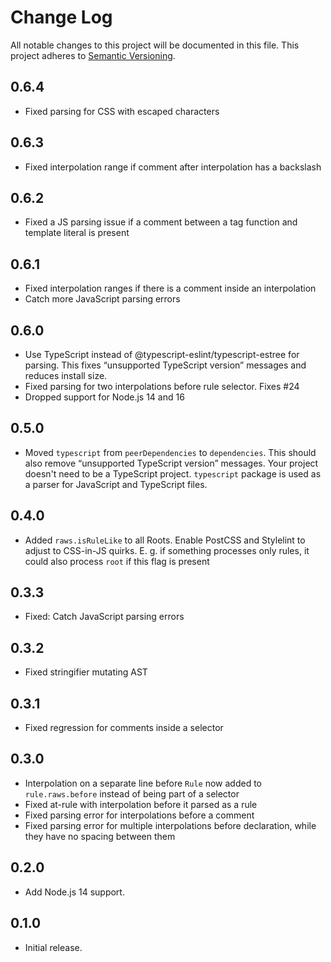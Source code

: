 # Change Log

All notable changes to this project will be documented in this file.
This project adheres to [Semantic Versioning](https://semver.org/).

## 0.6.4
* Fixed parsing for CSS with escaped characters

## 0.6.3
* Fixed interpolation range if comment after interpolation has a backslash

## 0.6.2
* Fixed a JS parsing issue if a comment between a tag function and template literal is present

## 0.6.1
* Fixed interpolation ranges if there is a comment inside an interpolation
* Catch more JavaScript parsing errors

## 0.6.0
* Use TypeScript instead of @typescript-eslint/typescript-estree for parsing. This fixes “unsupported TypeScript version” messages and reduces install size.
* Fixed parsing for two interpolations before rule selector. Fixes #24
* Dropped support for Node.js 14 and 16

## 0.5.0
* Moved `typescript` from `peerDependencies` to `dependencies`. This should also remove “unsupported TypeScript version” messages. Your project doesn't need to be a TypeScript project. `typescript` package is used as a parser for JavaScript and TypeScript files.

## 0.4.0
* Added `raws.isRuleLike` to all Roots. Enable PostCSS and Stylelint to adjust to CSS-in-JS quirks. E. g. if something processes only rules, it could also process `root` if this flag is present

## 0.3.3
* Fixed: Catch JavaScript parsing errors

## 0.3.2
* Fixed stringifier mutating AST

## 0.3.1
* Fixed regression for comments inside a selector

## 0.3.0
* Interpolation on a separate line before `Rule` now added to `rule.raws.before` instead of being part of a selector
* Fixed at-rule with interpolation before it parsed as a rule
* Fixed parsing error for interpolations before a comment
* Fixed parsing error for multiple interpolations before declaration, while they have no spacing between them

## 0.2.0
* Add Node.js 14 support.

## 0.1.0
* Initial release.
